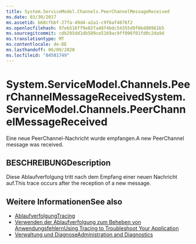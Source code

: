 ```yaml
---
title: System.ServiceModel.Channels.PeerChannelMessageReceived
ms.date: 03/30/2017
ms.assetid: b68cfbbf-27fa-49d4-a2a1-c9f6af4876f2
ms.openlocfilehash: 97eb516ff9e02fa48f4bdc54355d9f6bd80961b5
ms.sourcegitcommit: cdb295dd1db589ce5169ac9ff096f01fd0c2da9d
ms.translationtype: MT
ms.contentlocale: de-DE
ms.lasthandoff: 06/09/2020
ms.locfileid: "84581749"
---
```

# <a name="systemservicemodelchannelspeerchannelmessagereceived"></a><span data-ttu-id="a4279-102">System.ServiceModel.Channels.PeerChannelMessageReceived</span><span class="sxs-lookup"><span data-stu-id="a4279-102">System.ServiceModel.Channels.PeerChannelMessageReceived</span></span>
<span data-ttu-id="a4279-103">Eine neue PeerChannel-Nachricht wurde empfangen.</span><span class="sxs-lookup"><span data-stu-id="a4279-103">A new PeerChannel message was received.</span></span>  
  
## <a name="description"></a><span data-ttu-id="a4279-104">BESCHREIBUNG</span><span class="sxs-lookup"><span data-stu-id="a4279-104">Description</span></span>  
 <span data-ttu-id="a4279-105">Diese Ablaufverfolgung tritt nach dem Empfang einer neuen Nachricht auf.</span><span class="sxs-lookup"><span data-stu-id="a4279-105">This trace occurs after the reception of a new message.</span></span>  
  
## <a name="see-also"></a><span data-ttu-id="a4279-106">Weitere Informationen</span><span class="sxs-lookup"><span data-stu-id="a4279-106">See also</span></span>

- [<span data-ttu-id="a4279-107">Ablaufverfolgung</span><span class="sxs-lookup"><span data-stu-id="a4279-107">Tracing</span></span>](index.md)
- [<span data-ttu-id="a4279-108">Verwenden der Ablaufverfolgung zum Beheben von Anwendungsfehlern</span><span class="sxs-lookup"><span data-stu-id="a4279-108">Using Tracing to Troubleshoot Your Application</span></span>](using-tracing-to-troubleshoot-your-application.md)
- [<span data-ttu-id="a4279-109">Verwaltung und Diagnose</span><span class="sxs-lookup"><span data-stu-id="a4279-109">Administration and Diagnostics</span></span>](../index.md)
